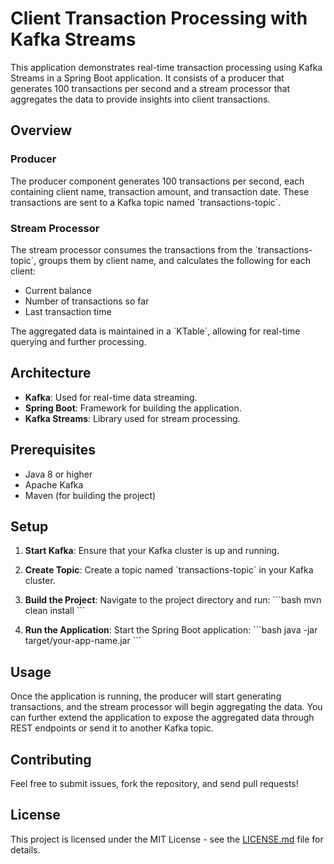 # Client Transaction Processing with Kafka Streams

This application demonstrates real-time transaction processing using Kafka Streams in a Spring Boot application. It consists of a producer that generates 100 transactions per second and a stream processor that aggregates the data to provide insights into client transactions.

## Overview

### Producer
The producer component generates 100 transactions per second, each containing client name, transaction amount, and transaction date. These transactions are sent to a Kafka topic named \`transactions-topic\`.

### Stream Processor
The stream processor consumes the transactions from the \`transactions-topic\`, groups them by client name, and calculates the following for each client:
- Current balance
- Number of transactions so far
- Last transaction time

The aggregated data is maintained in a \`KTable\`, allowing for real-time querying and further processing.

## Architecture

- **Kafka**: Used for real-time data streaming.
- **Spring Boot**: Framework for building the application.
- **Kafka Streams**: Library used for stream processing.

## Prerequisites

- Java 8 or higher
- Apache Kafka
- Maven (for building the project)

## Setup

1. **Start Kafka**: Ensure that your Kafka cluster is up and running.

2. **Create Topic**: Create a topic named \`transactions-topic\` in your Kafka cluster.

3. **Build the Project**: Navigate to the project directory and run:
   \```bash
   mvn clean install
   \```

4. **Run the Application**: Start the Spring Boot application:
   \```bash
   java -jar target/your-app-name.jar
   \```

## Usage

Once the application is running, the producer will start generating transactions, and the stream processor will begin aggregating the data. You can further extend the application to expose the aggregated data through REST endpoints or send it to another Kafka topic.

## Contributing

Feel free to submit issues, fork the repository, and send pull requests!

## License

This project is licensed under the MIT License - see the [LICENSE.md](LICENSE.md) file for details.
